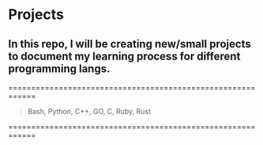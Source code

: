 # Projects

  ## In this repo, I will be creating new/small projects to document my learning process for different programming langs.

  <div id="contents">
  ============================================================
 
  >Bash,
  Python,
  C++,
  GO,
  C,
  Ruby,
  Rust
  
  ============================================================
  </div>
  
